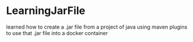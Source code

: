 # LearningJarFile
learned how to create a .jar file from a project of java using maven plugins to use that .jar file into a docker container
